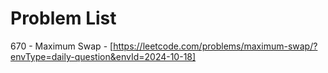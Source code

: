 # Problem List

670 - Maximum Swap - [https://leetcode.com/problems/maximum-swap/?envType=daily-question&envId=2024-10-18]
